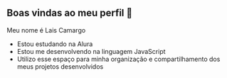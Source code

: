 ## Boas vindas ao meu perfil 💙

Meu nome é Lais Camargo

- Estou estudando na Alura
- Estou me desenvolvendo na linguagem JavaScript
- Utilizo esse espaço para minha organização e compartilhamento dos meus projetos desenvolvidos
